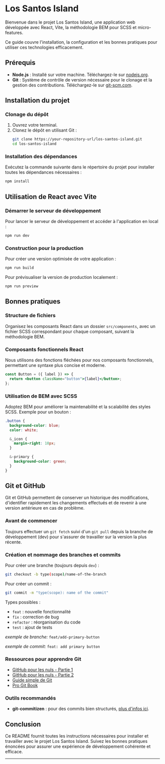 # Los Santos Island

Bienvenue dans le projet Los Santos Island, une application web développée avec React, Vite, la méthodologie BEM pour SCSS et micro-features.

Ce guide couvre l'installation, la configuration et les bonnes pratiques pour utiliser ces technologies efficacement.

## Prérequis

- **Node.js** : Installé sur votre machine. Téléchargez-le sur [nodejs.org](https://nodejs.org/).
- **Git** : Système de contrôle de version nécessaire pour le clonage et la gestion des contributions. Téléchargez-le sur [git-scm.com](https://git-scm.com/).

## Installation du projet

### Clonage du dépôt

1. Ouvrez votre terminal.
2. Clonez le dépôt en utilisant Git :
   ```bash
   git clone https://your-repository-url/los-santos-island.git
   cd los-santos-island
   ```

### Installation des dépendances

Exécutez la commande suivante dans le répertoire du projet pour installer toutes les dépendances nécessaires :

```bash
npm install
```

## Utilisation de React avec Vite

### Démarrer le serveur de développement

Pour lancer le serveur de développement et accéder à l'application en local :

```bash
npm run dev
```

### Construction pour la production

Pour créer une version optimisée de votre application :

```bash
npm run build
```

Pour prévisualiser la version de production localement :

```bash
npm run preview
```

## Bonnes pratiques

### Structure de fichiers

Organisez les composants React dans un dossier `src/components`, avec un fichier SCSS correspondant pour chaque composant, suivant la méthodologie BEM.

### Composants fonctionnels React

Nous utilisons des fonctions fléchées pour nos composants fonctionnels, permettant une syntaxe plus concise et moderne.

```jsx
const Button = ({ label }) => {
  return <button className="button">{label}</button>;
};
```

### Utilisation de BEM avec SCSS

Adoptez BEM pour améliorer la maintenabilité et la scalabilité des styles SCSS. Exemple pour un bouton :

```scss
.button {
  background-color: blue;
  color: white;

  &_icon {
    margin-right: 10px;
  }

  &-primary {
    background-color: green;
  }
}
```

## Git et GitHub

Git et GitHub permettent de conserver un historique des modifications, d'identifier rapidement les changements effectués et de revenir à une version antérieure en cas de problème.

### Avant de commencer

Toujours effectuer un `git fetch` suivi d'un `git pull` depuis la branche de développement (dev) pour s'assurer de travailler sur la version la plus récente.

### Création et nommage des branches et commits

Pour créer une branche (toujours depuis `dev`) :

```bash
git checkout -b type(scope)/name-of-the-branch
```

Pour créer un commit :

```bash
git commit -m "type(scope): name of the commit"
```

Types possibles :
- `feat` : nouvelle fonctionnalité
- `fix` : correction de bug
- `refactor` : réorganisation du code
- `test` : ajout de tests

*exemple de branche:* `feat/add-primary-button`

*exemple de commit:* `feat: add primary button`

### Ressources pour apprendre Git

- [GitHub pour les nuls - Partie 1](https://www.christopheducamp.com/2013/12/15/github-pour-nuls-partie-1/)
- [GitHub pour les nuls - Partie 2](https://www.christopheducamp.com/2013/12/16/github-pour-nuls-partie-2/)
- [Guide simple de Git](http://rogerdudler.github.io/git-guide/index.fr.html)
- [Pro Git Book](http://git-scm.com/book/fr/v2)

### Outils recommandés

- **git-commitizen** : pour des commits bien structurés, [plus d'infos ici](https://github.com/commitizen/cz-cli).

## Conclusion

Ce README fournit toutes les instructions nécessaires pour installer et travailler avec le projet Los Santos Island. Suivez les bonnes pratiques énoncées pour assurer une expérience de développement cohérente et efficace.

---
